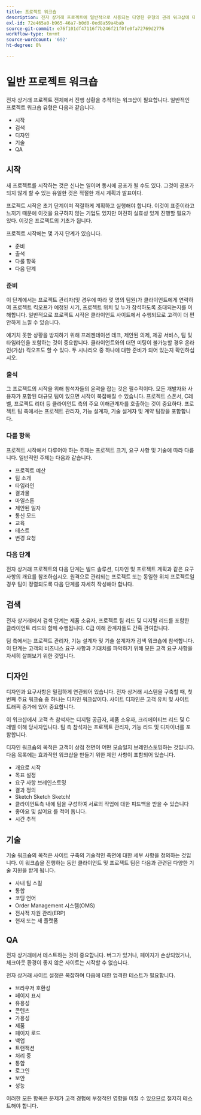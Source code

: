 ```yaml
---
title: 프로젝트 워크숍
description: 전자 상거래 프로젝트에 일반적으로 사용되는 다양한 유형의 관리 워크샵에 대해 알아봅니다.
exl-id: 72e465a0-b965-46a7-b0d0-0ed8a59a4bab
source-git-commit: e76f101df47116f7b246f21f0fe0fa72769d2776
workflow-type: tm+mt
source-wordcount: '692'
ht-degree: 0%

---
```


# 일반 프로젝트 워크숍

전자 상거래 프로젝트 전체에서 진행 상황을 추적하는 워크샵이 필요합니다. 일반적인 프로젝트 워크숍 유형은 다음과 같습니다.

- 시작
- 검색
- 디자인
- 기술
- QA

## 시작

새 프로젝트를 시작하는 것은 신나는 일이며 동시에 공포가 될 수도 있다. 그것이 공포가 되지 않게 할 수 있는 유일한 것은 적절한 개시 계획과 발표이다.

프로젝트 시작은 초기 단계이며 적절하게 계획하고 실행해야 합니다. 이것이 표준이라고 느끼기 때문에 이것을 요구하지 않는 기업도 있지만 여전히 실효성 있게 진행할 필요가 있다. 이것은 프로젝트의 기초가 됩니다.

프로젝트 시작에는 몇 가지 단계가 있습니다.

- 준비
- 출석
- 다룰 항목
- 다음 단계

### 준비

이 단계에서는 프로젝트 관리자(및 경우에 따라 몇 명의 팀원)가 클라이언트에게 연락하여 프로젝트 킥오프가 예정된 시기, 프로젝트 위치 및 누가 참석하도록 초대되는지를 이해합니다. 일반적으로 프로젝트 시작은 클라이언트 사이트에서 수행되므로 고객이 더 편안하게 느낄 수 있습니다.

예기치 못한 상황을 방지하기 위해 프레젠테이션 데크, 제안된 의제, 제공 서비스, 팀 및 타임라인을 포함하는 것이 중요합니다. 클라이언트와의 대면 미팅이 불가능할 경우 온라인(가상) 킥오프도 할 수 있다. 두 시나리오 중 하나에 대한 준비가 되어 있는지 확인하십시오.

### 출석

그 프로젝트의 시작을 위해 참석자들의 윤곽을 잡는 것은 필수적이다. 모든 개발자와 사용자가 포함된 대규모 팀이 있으면 시작이 복잡해질 수 있습니다. 프로젝트 스폰서, C레벨, 프로젝트 리더 등 클라이언트 측의 주요 이해관계자를 호출하는 것이 중요하다. 프로젝트 팀 측에서는 프로젝트 관리자, 기능 설계자, 기술 설계자 및 계약 팀장을 포함합니다.

### 다룰 항목

프로젝트 시작에서 다루어야 하는 주제는 프로젝트 크기, 요구 사항 및 기술에 따라 다릅니다. 일반적인 주제는 다음과 같습니다.

- 프로젝트 예산
- 팀 소개
- 타임라인
- 결과물
- 마일스톤
- 제안된 일자
- 통신 모드
- 교육
- 테스트
- 변경 요청

### 다음 단계

전자 상거래 프로젝트의 다음 단계는 빌드 솔루션, 디자인 및 프로젝트 계획과 같은 요구 사항의 개요를 참조하십시오. 원격으로 관리되는 프로젝트 또는 동일한 위치 프로젝트일 경우 팀이 정렬되도록 다음 단계를 자세히 작성해야 합니다.

## 검색

전자 상거래에서 검색 단계는 제품 소유자, 프로젝트 팀 리드 및 디지털 리드를 포함한 클라이언트 리드와 함께 수행됩니다. C급 이해 관계자들도 간혹 관여합니다.

팀 측에서는 프로젝트 관리자, 기능 설계자 및 기술 설계자가 검색 워크숍에 참석합니다. 이 단계는 고객의 비즈니스 요구 사항과 기대치를 파악하기 위해 모든 고객 요구 사항을 자세히 살펴보기 위한 것입니다.

## 디자인

디자인과 요구사항은 밀접하게 연관되어 있습니다. 전자 상거래 시스템을 구축할 때, 첫 번째 주요 워크숍 중 하나는 디자인 워크샵이다. 사이트 디자인은 고객 유치 및 사이트 트래픽 증가에 있어 중요합니다.

이 워크샵에서 고객 측 참석자는 디지털 공급자, 제품 소유자, 크리에이티브 리드 및 C 레벨 이해 당사자입니다. 팀 측 참석자는 프로젝트 관리자, 기능 리드 및 디자이너를 포함합니다.

디자인 워크숍의 목적은 고객이 상점 전면이 어떤 모습일지 브레인스토밍하는 것입니다. 다음 목록에는 효과적인 워크샵을 만들기 위한 제안 사항이 포함되어 있습니다.

- 개요로 시작
- 목표 설정
- 요구 사항 브레인스토밍
- 결과 정의
- Sketch Sketch Sketch!
- 클라이언트측 내에 팀을 구성하여 서로의 작업에 대한 피드백을 받을 수 있습니다
- 좋아요 및 싫어요 를 적어 둡니다.
- 시간 추적

## 기술

기술 워크숍의 목적은 사이트 구축의 기술적인 측면에 대한 세부 사항을 정의하는 것입니다. 이 워크숍을 진행하는 동안 클라이언트 및 프로젝트 팀은 다음과 관련된 다양한 기술 지원을 받게 됩니다.

- 사내 팀 스킬
- 통합
- 코딩 언어
- Order Management 시스템(OMS)
- 전사적 자원 관리(ERP)
- 현재 또는 새 플랫폼

## QA

전자 상거래에서 테스트하는 것이 중요합니다. 버그가 있거나, 페이지가 손상되었거나, 체크아웃 환경이 좋지 않은 사이트는 시작할 수 없습니다.

전자 상거래 사이트 설정은 복잡하며 다음에 대한 엄격한 테스트가 필요합니다.

- 브라우저 호환성
- 페이지 표시
- 유용성
- 콘텐츠
- 가용성
- 제품
- 페이지 로드
- 백업
- 트랜잭션
- 처리 중
- 통합
- 로그인
- 보안
- 성능

이러한 모든 항목은 문제가 고객 경험에 부정적인 영향을 미칠 수 있으므로 철저히 테스트해야 합니다.
